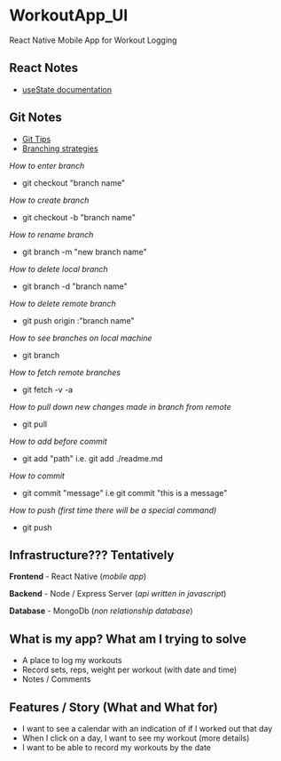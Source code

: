 # WorkoutApp_UI

React Native Mobile App for Workout Logging

## React Notes
-   [useState documentation](https://react.dev/reference/react/useState#setstate) 

## Git Notes
-   [Git Tips](https://stackoverflow.com/questions/315911/git-for-beginners-the-definitive-practical-guide)
-   [Branching strategies](https://www.geeksforgeeks.org/branching-strategies-in-git/)

_How to enter branch_

-   git checkout "branch name"

_How to create branch_

-   git checkout -b "branch name"

_How to rename branch_

-   git branch -m "new branch name"

_How to delete local branch_

-   git branch -d "branch name"

_How to delete remote branch_

-   git push origin :"branch name"

_How to see branches on local machine_

-   git branch

_How to fetch remote branches_

-   git fetch -v -a

_How to pull down new changes made in branch from remote_

-   git pull

_How to add before commit_

-   git add "path" i.e. git add ./readme.md

_How to commit_

-   git commit "message" i.e git commit "this is a message"

_How to push (first time there will be a special command)_

-   git push

## Infrastructure??? Tentatively

**Frontend** - React Native (_mobile app_)

**Backend** - Node / Express Server (_api written in javascript_)

**Database** - MongoDb (_non relationship database_)

## What is my app? What am I trying to solve

-   A place to log my workouts
-   Record sets, reps, weight per workout (with date and time)
-   Notes / Comments

## Features / Story (What and What for)

-   I want to see a calendar with an indication of if I worked out that day
-   When I click on a day, I want to see my workout (more details)
-   I want to be able to record my workouts by the date
